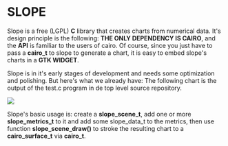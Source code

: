 SLOPE
=====

Slope is a free (LGPL) **C** library that creates charts from numerical data. It's design
principle is the following: **THE ONLY DEPENDENCY IS CAIRO**, and the **API** is
familiar to the users of cairo. Of course, since you just have to pass a
**cairo_t** to slope to generate a chart, it is easy to embed slope's charts
in a **GTK WIDGET**.

Slope is in it's early stages of development and needs some optimization
and polishing. But here's what we already have: The following chart is
the output of the test.c program in de top level source repository.

![](https://github.com/exocode/slope/blob/master/figure.png)

Slope's basic usage is: create a **slope_scene_t**, add one or more **slope_metrics_t**
to it and add some slope_data_t to the metrics, then use function **slope_scene_draw()**
to stroke the resulting chart to a **cairo_surface_t** via **cairo_t**.
